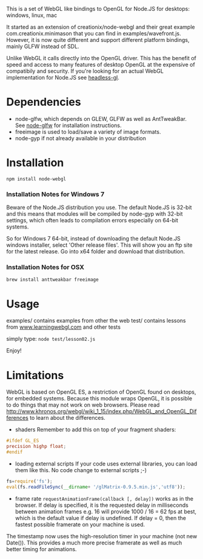 This is a set of WebGL like bindings to OpenGL for Node.JS for desktops: windows, linux, mac

It started as an extension of creationix/node-webgl and their great example com.creationix.minimason that 
you can find in examples/wavefront.js. However, it is now quite different and support different platform 
bindings, mainly GLFW instead of SDL.

Unlike WebGL it calls directly into the OpenGL driver. This has the benefit of speed and 
access to many features of desktop OpenGL at the expensive of compatibily and security. 
If you're looking for an actual WebGL implementation for Node.JS see 
[headless-gl](https://github.com/stackgl/headless-gl).

Dependencies
============
- node-glfw, which depends on GLEW, GLFW as well as AntTweakBar. See [node-glfw](https://github.com/mikeseven/node-glfw) for installation instructions.
- freeimage is used to load/save a variety of image formats.
- node-gyp if not already available in your distribution

Installation
============
`npm install node-webgl`

### Installation Notes for Windows 7
Beware of the Node.JS distribution you use. The default Node.JS is 32-bit and this means that modules 
will be compiled by node-gyp with 32-bit settings, which often leads to compilation errors especially
on 64-bit systems.

So for Windows 7 64-bit, instead of downloading the default Node.JS windows installer, select 'Other release files'.
This will show you an ftp site for the latest release. Go into x64 folder and download that distribution.

### Installation Notes for OSX
`brew install anttweakbar freeimage`

Usage
=====
examples/   contains examples from other the web
test/       contains lessons from www.learningwebgl.com and other tests

simply type: `node test/lesson02.js`

Enjoy!

Limitations
===========
WebGL is based on OpenGL ES, a restriction of OpenGL found on desktops, for embedded systems.
Because this module wraps OpenGL, it is possible to do things that may not work on web browsers. 
Please read http://www.khronos.org/webgl/wiki_1_15/index.php/WebGL_and_OpenGL_Differences 
to learn about the differences.

- shaders
Remember to add this on top of your fragment shaders:
```glsl
#ifdef GL_ES
precision highp float;
#endif
```

- loading external scripts
If your code uses external libraries, you can load them like this. No code change to external scripts ;-)
```js
fs=require('fs');
eval(fs.readFileSync(__dirname+ '/glMatrix-0.9.5.min.js','utf8'));
```

- frame rate
`requestAnimationFrame(callback [, delay])` works as in the browser. 
If delay is specified, it is the requested delay in milliseconds between animation frames 
e.g. 16 will provide 1000 / 16 = 62 fps at best, which is the default value if delay is undefined. 
If delay = 0, then the fastest possible framerate on your machine is used.

The timestamp now uses the high-resolution timer in your machine (not new Date()). This provides a much more precise
framerate as well as much better timing for animations.

